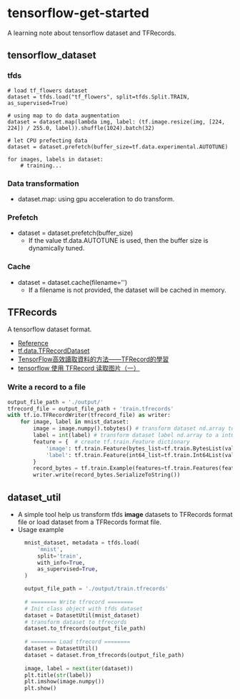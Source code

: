 # tensorflow-get-started
A learning note about tensorflow dataset and TFRecords.
## tensorflow_dataset
### tfds
```python=
# load tf_flowers dataset
dataset = tfds.load("tf_flowers", split=tfds.Split.TRAIN, as_supervised=True)

# using map to do data augmentation
dataset = dataset.map(lambda img, label: (tf.image.resize(img, [224, 224]) / 255.0, label)).shuffle(1024).batch(32)

# let CPU prefecting data
dataset = dataset.prefetch(buffer_size=tf.data.experimental.AUTOTUNE)

for images, labels in dataset:
    # training...
```
### Data transformation
- dataset.map: using gpu acceleration to do transform.
### Prefetch
- dataset = dataset.prefetch(buffer_size)
  - If the value tf.data.AUTOTUNE is used, then the buffer size is dynamically tuned.
### Cache
- dataset = dataset.cache(filename='')
    - If a filename is not provided, the dataset will be cached in memory.
## TFRecords
A tensorflow dataset format.
- [Reference](https://tf.wiki/zh_hans/basic/tools.html#tfrecord)
- [tf.data.TFRecordDataset](https://www.tensorflow.org/api_docs/python/tf/data/TFRecordDataset)
- [TensorFlow高效讀取資料的方法——TFRecord的學習](https://www.itread01.com/content/1563624543.html)
- [tensorflow 使用 TFRecord 读取图片（一）](https://blog.csdn.net/itnerd/article/details/91370972)
### Write a record to a file
```python
output_file_path = './output/'
tfrecord_file = output_file_path + 'train.tfrecords'
with tf.io.TFRecordWriter(tfrecord_file) as writer:
    for image, label in mnist_dataset:
        image = image.numpy().tobytes() # transform dataset nd.array to a byte list
        label = int(label) # transform dataset label nd.array to a int64
        feature = {  # create tf.train.Feature dictionary
            'image': tf.train.Feature(bytes_list=tf.train.BytesList(value=[image])),  # Image is a byte list
            'label': tf.train.Feature(int64_list=tf.train.Int64List(value=[label]))  # Label is a int64
        }
        record_bytes = tf.train.Example(features=tf.train.Features(feature=feature))
        writer.write(record_bytes.SerializeToString())
```

## dataset_util
- A simple tool help us transform tfds **image** datasets to TFRecords format file or load dataset from a TFRecords format file.
- Usage example
  ```python
    mnist_dataset, metadata = tfds.load(
        'mnist',
        split='train',
        with_info=True,
        as_supervised=True,
    )

    output_file_path = './output/train.tfrecords'
    
    # ======== Write tfrecord ======== 
    # Init class object with tfds dataset
    dataset = DatasetUtil(mnist_dataset)
    # transform dataset to tfrecords
    dataset.to_tfrecords(output_file_path)
    
    # ======== Load tfrecord ======== 
    dataset = DatasetUtil()
    dataset = dataset.from_tfrecords(output_file_path)
    
    image, label = next(iter(dataset))
    plt.title(str(label))
    plt.imshow(image.numpy())
    plt.show()
  ```